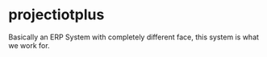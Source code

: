 # projectiotplus
Basically an ERP System with completely different face, this system is what we work for.
